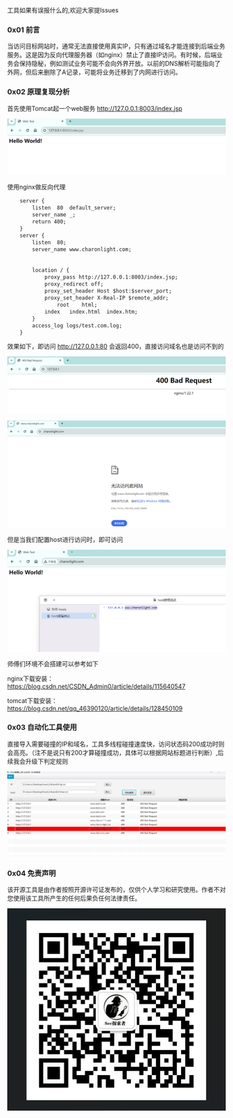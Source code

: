 工具如果有误报什么的,欢迎大家提Issues

### 0x01 前言

​		当访问目标网站时，通常无法直接使用真实IP，只有通过域名才能连接到后端业务服务。这是因为反向代理服务器（如nginx）禁止了直接IP访问。有时候，后端业务会保持隐秘，例如测试业务可能不会向外界开放。以前的DNS解析可能指向了外网，但后来删除了A记录，可能将业务迁移到了内网进行访问。



### 0x02 原理复现分析

首先使用Tomcat起一个web服务 http://127.0.0.1:8003/index.jsp

![image-20231103221731867](typora-img/README/image-20231103221731867.png)

使用nginx做反向代理

```
	server {
		listen  80  default_server;
		server_name _;
		return 400;
	}
	server {
		listen  80;
		server_name www.charonlight.com;


		location / {
			proxy_pass http://127.0.0.1:8003/index.jsp;
			proxy_redirect off;
			proxy_set_header Host $host:$server_port;
			proxy_set_header X-Real-IP $remote_addr;
				root    html;
			index   index.html  index.htm;
		}
		access_log logs/test.com.log;
	}
```

效果如下，即访问 http://127.0.0.1:80 会返回400，直接访问域名也是访问不到的

![image-20231103221844337](typora-img/README/image-20231103221844337.png)

![image-20231103222019994](typora-img/README/image-20231103222019994.png)

但是当我们配置host进行访问时，即可访问

![image-20231103222621241](typora-img/README/image-20231103222621241.png)



师傅们环境不会搭建可以参考如下

nginx下载安装：https://blog.csdn.net/CSDN_Admin0/article/details/115640547

tomcat下载安装：https://blog.csdn.net/qq_46390120/article/details/128450109



### 0x03 自动化工具使用

直接导入需要碰撞的IP和域名，工具多线程碰撞速度快，访问状态码200成功时则会高亮。（注不是说只有200才算碰撞成功，具体可以根据网站标题进行判断）,后续我会升级下判定规则

![image-20231103222325586](typora-img/README/image-20231103222325586.png)



### 0x04 免责声明

该开源工具是由作者按照开源许可证发布的，仅供个人学习和研究使用。作者不对您使用该工具所产生的任何后果负任何法律责任。

![image-20231102210947908](typora-img/README/image-20231102210947908.png)

